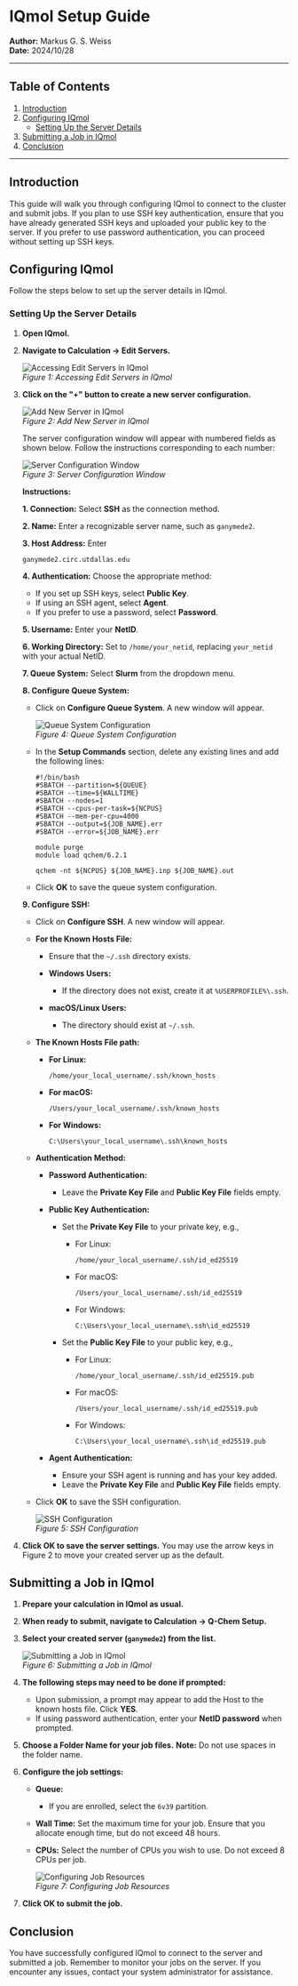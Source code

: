 # IQmol Setup Guide

**Author:** Markus G. S. Weiss  
**Date:** 2024/10/28

---

## Table of Contents

1. [Introduction](#introduction)
2. [Configuring IQmol](#configuring-iqmol)
   - [Setting Up the Server Details](#setting-up-the-server-details)
3. [Submitting a Job in IQmol](#submitting-a-job-in-iqmol)
4. [Conclusion](#conclusion)

---

## Introduction

This guide will walk you through configuring IQmol to connect to the cluster and submit jobs. If you plan to use SSH key authentication, ensure that you have already generated SSH keys and uploaded your public key to the server. If you prefer to use password authentication, you can proceed without setting up SSH keys.

## Configuring IQmol

Follow the steps below to set up the server details in IQmol.

### Setting Up the Server Details

1. **Open IQmol.**

2. **Navigate to Calculation → Edit Servers.**

   ![Accessing Edit Servers in IQmol](images/iqmol_edit_servers.png)  
   *Figure 1: Accessing Edit Servers in IQmol*

3. **Click on the "+" button to create a new server configuration.**

   ![Add New Server in IQmol](images/iqmol_add_server.png)  
   *Figure 2: Add New Server in IQmol*

   The server configuration window will appear with numbered fields as shown below. Follow the instructions corresponding to each number:

   ![Server Configuration Window](images/iqmol_server_configuration_numbered.png)  
   *Figure 3: Server Configuration Window*

   **Instructions:**

   **1. Connection:** Select **SSH** as the connection method.

   **2. Name:** Enter a recognizable server name, such as `ganymede2`.

   **3. Host Address:** Enter

     ```
     ganymede2.circ.utdallas.edu
     ```

   **4. Authentication:** Choose the appropriate method:

   - If you set up SSH keys, select **Public Key**.
   - If using an SSH agent, select **Agent**.
   - If you prefer to use a password, select **Password**.

   **5. Username:** Enter your **NetID**.

   **6. Working Directory:** Set to `/home/your_netid`, replacing `your_netid` with your actual NetID.

   **7. Queue System:** Select **Slurm** from the dropdown menu.

   **8. Configure Queue System:**

   - Click on **Configure Queue System**. A new window will appear.

     ![Queue System Configuration](images/iqmol_queue_system_configuration.png)  
     *Figure 4: Queue System Configuration*

   - In the **Setup Commands** section, delete any existing lines and add the following lines:

     ```
     #!/bin/bash
     #SBATCH --partition=${QUEUE}
     #SBATCH --time=${WALLTIME}
     #SBATCH --nodes=1
     #SBATCH --cpus-per-task=${NCPUS}
     #SBATCH --mem-per-cpu=4000
     #SBATCH --output=${JOB_NAME}.err
     #SBATCH --error=${JOB_NAME}.err

     module purge
     module load qchem/6.2.1

     qchem -nt ${NCPUS} ${JOB_NAME}.inp ${JOB_NAME}.out
     ```

   - Click **OK** to save the queue system configuration.

   **9. Configure SSH:**

   - Click on **Configure SSH**. A new window will appear.

   - **For the Known Hosts File:**

     - Ensure that the `~/.ssh` directory exists.

     - **Windows Users:**

       - If the directory does not exist, create it at `%USERPROFILE%\.ssh`.

     - **macOS/Linux Users:**

       - The directory should exist at `~/.ssh`.

   - **The Known Hosts File path:**

     - **For Linux:**

       ```
       /home/your_local_username/.ssh/known_hosts
       ```

     - **For macOS:**

       ```
       /Users/your_local_username/.ssh/known_hosts
       ```

     - **For Windows:**

       ```
       C:\Users\your_local_username\.ssh\known_hosts
       ```

   - **Authentication Method:**

     - **Password Authentication:**

       - Leave the **Private Key File** and **Public Key File** fields empty.

     - **Public Key Authentication:**

       - Set the **Private Key File** to your private key, e.g.,

         - For Linux:

           ```
           /home/your_local_username/.ssh/id_ed25519
           ```

         - For macOS:

           ```
           /Users/your_local_username/.ssh/id_ed25519
           ```

         - For Windows:

           ```
           C:\Users\your_local_username\.ssh\id_ed25519
           ```

       - Set the **Public Key File** to your public key, e.g.,

         - For Linux:

           ```
           /home/your_local_username/.ssh/id_ed25519.pub
           ```

         - For macOS:

           ```
           /Users/your_local_username/.ssh/id_ed25519.pub
           ```

         - For Windows:

           ```
           C:\Users\your_local_username\.ssh\id_ed25519.pub
           ```

     - **Agent Authentication:**

       - Ensure your SSH agent is running and has your key added.
       - Leave the **Private Key File** and **Public Key File** fields empty.

   - Click **OK** to save the SSH configuration.

     ![SSH Configuration](images/iqmol_ssh_configuration.png)  
     *Figure 5: SSH Configuration*

4. **Click OK to save the server settings.** You may use the arrow keys in Figure 2 to move your created server up as the default.

## Submitting a Job in IQmol

1. **Prepare your calculation in IQmol as usual.**

2. **When ready to submit, navigate to Calculation → Q-Chem Setup.**

3. **Select your created server (`ganymede2`) from the list.**

   ![Submitting a Job in IQmol](images/iqmol_submit_job.png)  
   *Figure 6: Submitting a Job in IQmol*

4. **The following steps may need to be done if prompted:**

   - Upon submission, a prompt may appear to add the Host to the known hosts file. Click **YES**.
   - If using password authentication, enter your **NetID password** when prompted.

5. **Choose a Folder Name for your job files.** **Note:** Do not use spaces in the folder name.

6. **Configure the job settings:**

   - **Queue:**

     - If you are enrolled, select the `6v39` partition.

   - **Wall Time:** Set the maximum time for your job. Ensure that you allocate enough time, but do not exceed 48 hours.

   - **CPUs:** Select the number of CPUs you wish to use. Do not exceed 8 CPUs per job.


     ![Configuring Job Resources](images/iqmol_job_resources.png)  
     *Figure 7: Configuring Job Resources*

7. **Click OK to submit the job.**

## Conclusion

You have successfully configured IQmol to connect to the server and submitted a job.
Remember to monitor your jobs on the server. If you encounter any issues, contact your system administrator for assistance.

